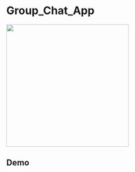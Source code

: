 # Group_Chat_App

<img src="https://user-images.githubusercontent.com/44014471/119259753-ab9fbf00-bc0a-11eb-93ba-16091c5f3fa3.png" width="320px">

## Demo


